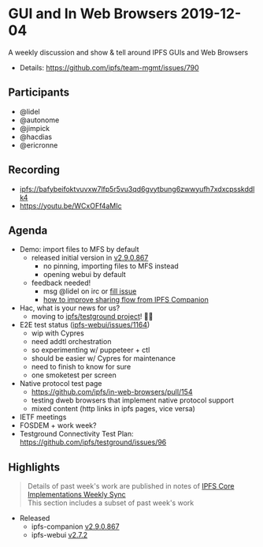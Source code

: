 # GUI and In Web Browsers 2019-12-04

A weekly discussion and show & tell around IPFS GUIs and Web Browsers

* Details: https://github.com/ipfs/team-mgmt/issues/790


## Participants

- @lidel
- @autonome
- @jimpick
- @hacdias
- @ericronne

## Recording

- [ipfs://bafybeifoktvuvxw7lfp5r5vu3qd6gvytbung6zwwyufh7xdxcpsskddlk4](https://ipfs.io/ipfs/bafybeifoktvuvxw7lfp5r5vu3qd6gvytbung6zwwyufh7xdxcpsskddlk4/)
- https://youtu.be/WCxOFf4aMIc 

## Agenda

- Demo: import files to MFS by default
    - released initial version in [v2.9.0.867](https://github.com/ipfs-shipyard/ipfs-companion/releases/tag/v2.9.0.867)
        - no pinning, importing files to MFS instead
        - opening webui by default
    - feedback needed!
        - msg @lidel on irc or [fill issue](https://github.com/ipfs-shipyard/ipfs-companion/issues/new)
        -  [how to improve sharing flow from IPFS Companion](https://github.com/ipfs-shipyard/ipfs-webui/issues/1349)
- Hac, what is your news for us?
    - moving to [ipfs/testground project](https://github.com/ipfs/testground#testground)! 🎉😭
- E2E test status ([ipfs-webui/issues/1164](https://github.com/ipfs-shipyard/ipfs-webui/issues/1164))
    - wip with Cypres
    - need addtl orchestration
    - so experimenting w/ puppeteer + ctl
    - should be easier w/ Cypres for maintenance
    - need to finish to know for sure
    - one smoketest per screen
- Native protocol test page
    - https://github.com/ipfs/in-web-browsers/pull/154
    - testing dweb browsers that implement native protocol support
    - mixed content (http links in ipfs pages, vice versa)
- IETF meetings
- FOSDEM + work week?
- Testground Connectivity Test Plan: https://github.com/ipfs/testground/issues/96

## Highlights

> Details of past week's work are published in notes of [IPFS Core Implementations Weekly Sync](https://github.com/ipfs/team-mgmt/issues/992)   
> This section includes a subset of past week's work 

- Released
    - ipfs-companion [v2.9.0.867](https://github.com/ipfs-shipyard/ipfs-companion/releases/tag/v2.9.0.867)
    - ipfs-webui [v2.7.2](https://github.com/ipfs-shipyard/ipfs-webui/releases/tag/v2.7.2)
